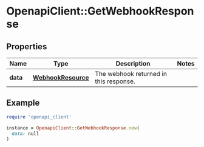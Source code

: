 # OpenapiClient::GetWebhookResponse

## Properties

| Name | Type | Description | Notes |
| ---- | ---- | ----------- | ----- |
| **data** | [**WebhookResource**](WebhookResource.md) | The webhook returned in this response.  |  |

## Example

```ruby
require 'openapi_client'

instance = OpenapiClient::GetWebhookResponse.new(
  data: null
)
```

